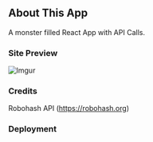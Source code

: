 ## About This App
A monster filled React App with API Calls.

### Site Preview
![Imgur](https://i.imgur.com/1O6sot6.png)

### Credits 
Robohash API (https://robohash.org)

### Deployment
